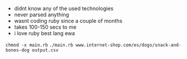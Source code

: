 * didnt know any of the used technologies
* never parsed anything
* wasnt coding ruby since a couple of months
* takes 100-150 secs to me
* i love ruby best lang ewa

`chmod -x main.rb`
`./main.rb www.internet-shop.com/es/dogs/snack-and-bones-dog output.csv`